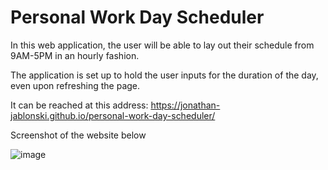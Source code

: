 # Personal Work Day Scheduler

In this web application, the user will be able to lay out their schedule from 9AM-5PM in an hourly fashion.

The application is set up to hold the user inputs for the duration of the day, even upon refreshing the page.

It can be reached at this address:
https://jonathan-jablonski.github.io/personal-work-day-scheduler/

Screenshot of the website below


![image](https://user-images.githubusercontent.com/74980325/111057073-1766ee00-844a-11eb-96ff-d952526f756d.png)
